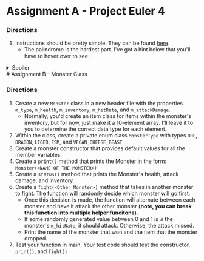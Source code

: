 # Assignment A - Project Euler 4
### Directions

1. Instructions should be pretty simple. They can be found [here](https://projecteuler.net/problem=4).
    - The palindrome is the hardest part. I've got a hint below that you'll have to hover over to see.

<details>
  <summary>Spoiler</summary>
  Casting and Coersion
</details>
# Assignment B  - Monster Class

### Directions

1. Create a new `Monster` class in a new header file with the properties `m_type`, `m_health`, `m_inventory`, `m_hitRate`, and `m_attackDamage`.
    - Normally, you'd create an item class for items within the monster's inventory, but for now, just make it a 10-element array. I'll leave it to you to determine the correct data type for each element.
2. Within the class, create a private enum class `MonsterType` with types `ORC`, `DRAGON`, `LIGER`, `FSM`, and `VEGAN_CHEESE_BEAST`
3. Create a monster constructor that provides default values for all the member variables.
4. Create a `print()` method that prints the Monster in the form: `Monster(<NAME OF THE MONSTER>)`
5. Create a `status()` method that prints the Monster's health, attack damage, and inventory.
6. Create a `fight(<Other Monster>)` method that takes in another monster to fight. The function will randomly decide which monster will go first. 
    - Once this decision is made, the function will alternate between each monster and have it attack the other monster **(note, you can break this function into multiple helper funcitons)**. 
    - If some randomly generated value between 0 and 1 is ≤ the monster's `m_hitRate`, it should attack. Otherwise, the attack missed. 
    - Print the name of the monster that won and the item that the monster dropped.
6. Test your function in main. Your test code should test the constructor, `print()`, and `fight()`

